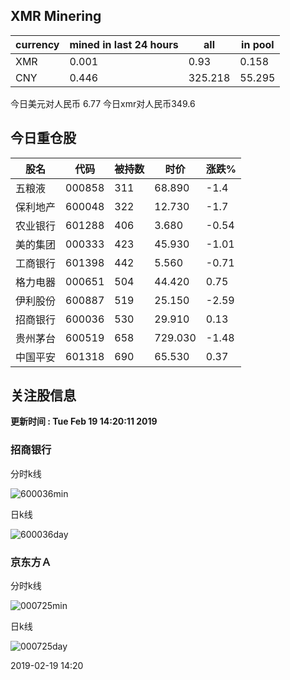 ## XMR Minering

|currency|mined in last 24 hours|all|in pool|
|---|---|---|---|
|XMR|0.001|0.93|0.158|
|CNY|0.446|325.218|55.295|

今日美元对人民币 6.77	今日xmr对人民币349.6


## 今日重仓股 

|股名|代码|被持数|时价|涨跌%|
|---|---|---|---|---|
|五粮液|000858|311|68.890|-1.4|
|保利地产|600048|322|12.730|-1.7|
|农业银行|601288|406|3.680|-0.54|
|美的集团|000333|423|45.930|-1.01|
|工商银行|601398|442|5.560|-0.71|
|格力电器|000651|504|44.420|0.75|
|伊利股份|600887|519|25.150|-2.59|
|招商银行|600036|530|29.910|0.13|
|贵州茅台|600519|658|729.030|-1.48|
|中国平安|601318|690|65.530|0.37|

## 关注股信息
**更新时间 : Tue Feb 19 14:20:11 2019**
### 招商银行 
分时k线

![600036min](http://image.sinajs.cn/newchart/min/n/sh600036.gif)

日k线

![600036day](http://image.sinajs.cn/newchart/daily/n/sh600036.gif)

### 京东方Ａ 
分时k线

![000725min](http://image.sinajs.cn/newchart/min/n/sz000725.gif)

日k线

![000725day](http://image.sinajs.cn/newchart/daily/n/sz000725.gif)

2019-02-19 14:20